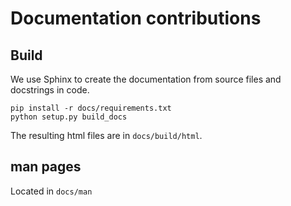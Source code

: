 # Documentation contributions

## Build

We use Sphinx to create the documentation from source files and docstrings in code.

    pip install -r docs/requirements.txt
    python setup.py build_docs

The resulting html files are in `docs/build/html`.

## man pages

Located in `docs/man`

